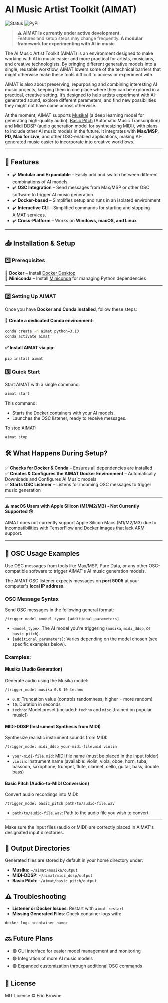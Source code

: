 # AI Music Artist Toolkit (AIMAT) 
![Status](https://img.shields.io/badge/status-in%20development-orange) ![PyPI](https://img.shields.io/pypi/v/aimat)
> **⚠️ AIMAT is currently under active development.**  
> Features and setup steps may change frequently.
**A modular framework for experimenting with AI in music**  

The AI Music Artist Toolkit (AIMAT) is an environment designed to make working with AI in music easier and more practical for artists, musicians, and creative technologists. By bringing different generative models into a single, reusable workflow, AIMAT lowers some of the technical barriers that might otherwise make these tools difficult to access or experiment with.

AIMAT is also about preserving, repurposing and combining interesting AI music projects, keeping them in one place where they can be explored in a practical, creative setting. It’s designed to help artists experiment with AI-generated sound, explore different parameters, and find new possibilities they might not have come across otherwise.

At the moment, AIMAT supports [Musika!](https://github.com/marcoppasini/musika) (a deep learning model for generating high-quality audio), [Basic Pitch](https://github.com/spotify/basic-pitch) (Automatic Music Transcription) and [Midi DDSP](https://github.com/magenta/midi-ddsp) (audio generation model for synthesizing MIDI), with plans to include other AI music models in the future. It integrates with **Max/MSP, PD, Max for Live**, and other OSC-enabled applications, making AI-generated music easier to incorporate into creative workflows.

---

## 🚀 Features  
- ✔️ **Modular and Expandable** – Easily add and switch between different combinations of AI models.
- ✔️ **OSC Integration** – Send messages from Max/MSP or other OSC software to trigger AI music generation  
- ✔️ **Docker-based** – Simplifies setup and runs in an isolated environment  
- ✔️ **Interactive CLI** – Simplified commands for starting and stopping AIMAT services.  
- ✔️ **Cross-Platform** – Works on **Windows, macOS, and Linux**  

---

## 📥 Installation & Setup  

### **1️⃣ Prerequisites**  

🔹 **Docker** – Install [Docker Desktop](https://www.docker.com/products/docker-desktop)  
🔹 **Miniconda** – Install [Miniconda](https://docs.conda.io/en/latest/miniconda.html) for managing Python dependencies  

---

### **2️⃣ Setting Up AIMAT**  

Once you have **Docker and Conda installed**, follow these steps:  

#### 🐍 **Create a dedicated Conda environment:**
```bash
conda create -n aimat python=3.10
conda activate aimat
```

#### ✅ **Install AIMAT via pip:**
```bash
pip install aimat
```
### **3️⃣ Quick Start**  

Start AIMAT with a single command:

```bash
aimat start
```

This command:
- Starts the Docker containers with your AI models.
- Launches the OSC listener, ready to receive messages.

To stop AIMAT:

```bash
aimat stop
```

## 🛠️ What Happens During Setup?  
✅ **Checks for Docker & Conda** – Ensures all dependencies are installed  
✅ **Creates & Configures the AIMAT Docker Environment** – Automatically Downloads and Configures AI Music models  
✅ **Starts OSC Listener** – Listens for incoming OSC messages to trigger music generation  

---
#### ⚠️ macOS Users with Apple Silicon (M1/M2/M3) - Not Currently Supported 😢

AIMAT does not currently support Apple Silicon Macs (M1/M2/M3) due to incompatibilities with TensorFlow and Docker images that lack ARM support.

---

## 🎵 OSC Usage Examples

Use OSC messages from tools like Max/MSP, Pure Data, or any other OSC-compatible software to trigger AIMAT's AI music generation models.

The AIMAT OSC listener expects messages on **port 5005** at your computer's **local IP address**.

### OSC Message Syntax

Send OSC messages in the following general format:

```osc
/trigger_model <model_type> [additional_parameters]
```

- `<model_type>`: The AI model you're triggering (`musika`, `midi_ddsp`, or `basic_pitch`).
- `[additional_parameters]`: Varies depending on the model chosen (see specific examples below).

### Examples:

#### Musika (Audio Generation)

Generate audio using the Musika model:

```osc
/trigger_model musika 0.8 10 techno
```

- `0.8`: Truncation value (controls randomness, higher = more random)
- `10`: Duration in seconds
- `techno`: Model preset (included: `techno` and `misc` [trained on popular music])

#### MIDI-DDSP (Instrument Synthesis from MIDI)

Synthesize realistic instrument sounds from MIDI:

```osc
/trigger_model midi_ddsp your-midi-file.mid violin
```

- `your-midi-file.mid`: MIDI file name (must be placed in the input folder)
- `violin`: Instrument name (available: violin, viola, oboe, horn, tuba, bassoon, saxophone, trumpet, flute, clarinet, cello, guitar, bass, double bass)

#### Basic Pitch (Audio-to-MIDI Conversion)

Convert audio recordings into MIDI:

```osc
/trigger_model basic_pitch path/to/audio-file.wav
```

- `path/to/audio-file.wav`: Path to the audio file you wish to convert.

---

Make sure the input files (audio or MIDI) are correctly placed in AIMAT's designated input directories.


## 📂 Output Directories

Generated files are stored by default in your home directory under:
- **Musika:** `~/aimat/musika/output`
- **MIDI-DDSP:** `~/aimat/midi_ddsp/output`
- **Basic Pitch**: `~/aimat/basic_pitch/output`

## ⚠️ Troubleshooting

- **Listener or Docker Issues**: Restart with `aimat restart`
- **Missing Generated Files**: Check container logs with:

```bash
docker logs <container-name>
```

## 🔜 Future Plans

- 🟢 GUI interface for easier model management and monitoring
- 🟢 Integration of more AI music models
- 🟢 Expanded customization through additional OSC commands

## 📜 License

MIT License © Eric Browne
